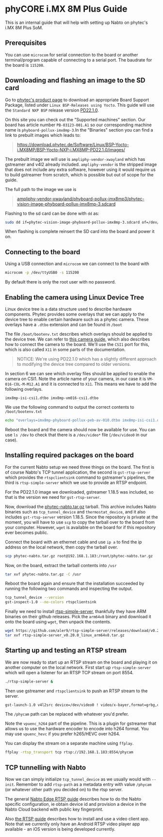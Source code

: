 # phyCORE i.MX 8M Plus Guide
This is an internal guide that will help with setting up Nabto on phytec's i.MX 8M Plus SoM.

## Prerequisites
You can use `microcom` for serial connection to the board or another terminal/program capable of connecting to a serial port. The baudrate for the board is `115200`.

## Downloading and flashing an image to the SD card
Go to [phytec's product page](https://www.phytec.eu/en/produkte/system-on-modules/phycore-imx-8m-plus/?lang=en/#downloads/) to download an appropriate Board Support Package, listed under `Linux BSP-Releases using Yocto`. This guide will use the `Standard NXP BSP` release version [PD22.1.0](https://www.phytec.eu/en/bsp-download/?bsp=BSP-Yocto-NXP-i.MX8MP-PD22.1.0).

On this site you can check out the "Supported machines" section. Our board has article number `PB-03123-001.A1` so our corresponding machine name is `phyboard-pollux-imx8mp-3`.In the "Binaries" section you can find a link to prebuilt images which leads to: 
> <https://download.phytec.de/Software/Linux/BSP-Yocto-i.MX8MP/BSP-Yocto-NXP-i.MX8MP-PD22.1.0/images/>

The prebuilt image we will use is `ampliphy-vendor-xwayland` which has gstreamer and v4l2 already included. `ampliphy-vendor` is the stripped image that does not include any extra software, however using it would require us to build gstreamer from scratch, which is possible but out of scope for the guide.

The full path to the image we use is
> [ampliphy-vendor-xwayland/phyboard-pollux-imx8mp3/phytec-vision-image-phyboard-pollux-imx8mp-3.sdcard](https://download.phytec.de/Software/Linux/BSP-Yocto-i.MX8MP/BSP-Yocto-NXP-i.MX8MP-PD22.1.0/images/ampliphy-vendor-xwayland/phyboard-pollux-imx8mp-3/phytec-vision-image-phyboard-pollux-imx8mp-3.sdcard)

Flashing to the sd card can be done with `dd` as:
```sh
sudo dd if=phytec-vision-image-phyboard-pollux-imx8mp-3.sdcard of=/dev/mmcblk0 conv=fsync status=progress
```
When flashing is complete reinsert the SD card into the board and power it on.

## Connecting to the board
Using a USB connection and `microcom` we can connect to the board with
```sh
microcom -p /dev/ttyUSB0 -s 115200 
```
By default there is only the root user with no password.

## Enabling the camera using Linux Device Tree
Linux device tree is a data structure used to describe hardware components. Phytec provides some overlays that we can apply to the device tree to enable certain hardware such as a phytec camera. These overlays have a `.dtbo` extension and can be found in `/boot`

The file `/boot/bootenv.txt` describes which overlays should be applied to the device tree. We can refer to [this camera guide](https://www.phytec.de/cdocuments/?doc=gADyHg#L1029e-A2phyCAMwithphyBOARDPolluxi-MX8MPlusGettingStartedGuide-HowtoChangetheDeviceTree), which also describes how to connect the camera to the board. We'll use the `CSI1` port for this, which is also called `X11` in some parts of the documentation.

> NOTICE:
> We're using PD22.1.0 which has a slightly different approach to modifying the device tree compared to older versions.

In section 6 we can see which overlay files should be applied to enable the camera on CSI1. Note the article name of your camera, in our case it is `VM-016-COL-M-M12.A1` and it is connected to `X11`. This means we have to add the following overlays.
```
imx8mp-isi-csi1.dtbo imx8mp-vm016-csi1.dtbo
```
We use the following command to output the correct contents to `/boot/bootenv.txt`
```sh
echo "overlays=imx8mp-phyboard-pollux-peb-av-010.dtbo imx8mp-isi-csi1.dtbo imx8mp-vm016-csi1.dtbo" > /boot/bootenv.txt
```
Reboot the board and the camera should now be available for use. You can use `ls /dev` to check that there is a `/dev/video*` file (`/dev/video0` in our case).

## Installing required packages on the board
For the current Nabto setup we need three things on the board. The first is of course Nabto's TCP tunnel application, the second is `gst-rtsp-server` which provides the `rtspclientsink` command to gstreamer's pipelines, the third is `rtsp-simple-server` which we use to provide an RTSP endpoint.

For the PD22.1.0 image we downloaded, gstreamer 1.18.5 was included, so that is the version we need for `gst-rtsp-server`.

Now, download the [phytec-nabto.tar.gz](phytec-nabto.tar.gz?raw=1) tarball. This archive includes Nabto binaries such as `tcp_tunnel_device` and `thermostat_device`, and it also includes `gst-rtsp-server` version 1.18.5. Since the repository is private at the moment, you will have to use `scp` to copy the tarball over to the board from your computer. However, `wget` is available on the board for if this repository ever becomes public.

Connect the board with an ethernet cable and use `ip a` to find the ip address on the local network, then copy the tarball over.

```sh
scp phytec-nabto.tar.gz root@192.168.1.183:/root/phytec-nabto.tar.gz
```

Now, on the board, extract the tarball contents into `/usr`

```sh
tar xvf phytec-nabto.tar.gz -C /usr
```

Reboot the board again and ensure that the installation succeeded by running the following two commands and inspecting the output.

```sh
tcp_tunnel_device --version
gst-inspect-1.0 --no-colors rtspclientsink
```

Finally we need to install [rtsp-simple-server](https://github.com/aler9/rtsp-simple-server/releases), thankfully they have ARM binaries on their github releases. Pick the `arm64v8` binary and download it onto the board using `wget`, then unpack the contents.

```sh
wget https://github.com/aler9/rtsp-simple-server/releases/download/v0.20.0/rtsp-simple-server_v0.20.0_linux_arm64v8.tar.gz
tar xvf rtsp-simple-server_v0.20.0_linux_arm64v8.tar.gz
```

## Starting up and testing an RTSP stream

We are now ready to start up an RTSP stream on the board and playing it on another computer on the local network. First start up `rtsp-simple-server` which will open a listener for an RTSP TCP stream on port 8554.
```sh
./rtsp-simple-server &
```
Then use gstreamer and `rtspclientsink` to push an RTSP stream to the server.
```sh
gst-launch-1.0 v4l2src device=/dev/video0 ! video/x-bayer,format=grbg,depth=8,width=1280,height=800 ! bayer2rgbneon ! queue ! vpuenc_hevc ! queue ! rtspclientsink location=rtsp://0.0.0.0:8554/phycam
```
The `/phycam` path can be replaced with whatever you'd prefer.

Note the `vpuenc_h264` part of the pipeline. This is a plugin for gstreamer that allows us to use the hardware encoder to encode into h264 format. You may use `vpuenc_hevc` if you prefer h265/HEVC over h264.

You can display the stream on a separate machine using `ffplay`.
```sh
ffplay -rtsp_transport tcp rtsp://192.168.1.183:8554/phycam
```

## TCP tunnelling with Nabto
Now we can simply initialize `tcp_tunnel_device` as we usually would with `--init`. Remember to add `rtsp-path` as a metadata entry with value `/phycam` (or whatever other path you decided on) to the rtsp server.

The general [Nabto Edge RTSP guide](https://docs.nabto.com/developer/guides/platforms/android/video.html) describes how to do the Nabto specific configuration, ie obtain device id and provision a device in the Nabto Cloud backend with public key fingerprint. 

Also [the RTSP guide](https://docs.nabto.com/developer/guides/platforms/android/video.html) describes how to install and use a video client app. Note that we currently only have an Android RTSP video player app available - an iOS version is being developed currently.
